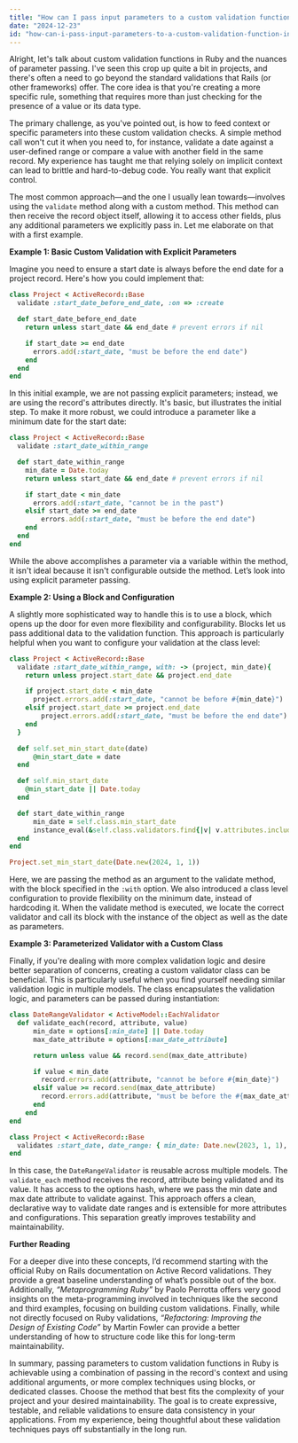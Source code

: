 ```yaml
---
title: "How can I pass input parameters to a custom validation function in Ruby?"
date: "2024-12-23"
id: "how-can-i-pass-input-parameters-to-a-custom-validation-function-in-ruby"
---
```


Alright, let's talk about custom validation functions in Ruby and the nuances of parameter passing. I've seen this crop up quite a bit in projects, and there's often a need to go beyond the standard validations that Rails (or other frameworks) offer. The core idea is that you're creating a more specific rule, something that requires more than just checking for the presence of a value or its data type.

The primary challenge, as you've pointed out, is how to feed context or specific parameters into these custom validation checks. A simple method call won't cut it when you need to, for instance, validate a date against a user-defined range or compare a value with another field in the same record. My experience has taught me that relying solely on implicit context can lead to brittle and hard-to-debug code. You really want that explicit control.

The most common approach—and the one I usually lean towards—involves using the `validate` method along with a custom method. This method can then receive the record object itself, allowing it to access other fields, plus any additional parameters we explicitly pass in. Let me elaborate on that with a first example.

**Example 1: Basic Custom Validation with Explicit Parameters**

Imagine you need to ensure a start date is always before the end date for a project record. Here's how you could implement that:

```ruby
class Project < ActiveRecord::Base
  validate :start_date_before_end_date, :on => :create

  def start_date_before_end_date
    return unless start_date && end_date # prevent errors if nil

    if start_date >= end_date
      errors.add(:start_date, "must be before the end date")
    end
  end
end
```

In this initial example, we are not passing explicit parameters; instead, we are using the record's attributes directly. It's basic, but illustrates the initial step. To make it more robust, we could introduce a parameter like a minimum date for the start date:

```ruby
class Project < ActiveRecord::Base
  validate :start_date_within_range

  def start_date_within_range
    min_date = Date.today
    return unless start_date && end_date # prevent errors if nil

    if start_date < min_date
      errors.add(:start_date, "cannot be in the past")
    elsif start_date >= end_date
        errors.add(:start_date, "must be before the end date")
    end
  end
end
```
While the above accomplishes a parameter via a variable within the method, it isn't ideal because it isn't configurable outside the method. Let’s look into using explicit parameter passing.

**Example 2: Using a Block and Configuration**

A slightly more sophisticated way to handle this is to use a block, which opens up the door for even more flexibility and configurability. Blocks let us pass additional data to the validation function. This approach is particularly helpful when you want to configure your validation at the class level:

```ruby
class Project < ActiveRecord::Base
  validate :start_date_within_range, with: -> (project, min_date){
    return unless project.start_date && project.end_date

    if project.start_date < min_date
      project.errors.add(:start_date, "cannot be before #{min_date}")
    elsif project.start_date >= project.end_date
        project.errors.add(:start_date, "must be before the end date")
    end
  }

  def self.set_min_start_date(date)
      @min_start_date = date
  end

  def self.min_start_date
    @min_start_date || Date.today
  end

  def start_date_within_range
      min_date = self.class.min_start_date
      instance_eval(&self.class.validators.find{|v| v.attributes.include?(:start_date_within_range)}.options[:with], self, min_date)
  end
end

Project.set_min_start_date(Date.new(2024, 1, 1))
```
Here, we are passing the method as an argument to the validate method, with the block specified in the `:with` option. We also introduced a class level configuration to provide flexibility on the minimum date, instead of hardcoding it. When the validate method is executed, we locate the correct validator and call its block with the instance of the object as well as the date as parameters.

**Example 3: Parameterized Validator with a Custom Class**

Finally, if you're dealing with more complex validation logic and desire better separation of concerns, creating a custom validator class can be beneficial. This is particularly useful when you find yourself needing similar validation logic in multiple models. The class encapsulates the validation logic, and parameters can be passed during instantiation:

```ruby
class DateRangeValidator < ActiveModel::EachValidator
  def validate_each(record, attribute, value)
      min_date = options[:min_date] || Date.today
      max_date_attribute = options[:max_date_attribute]

      return unless value && record.send(max_date_attribute)

      if value < min_date
        record.errors.add(attribute, "cannot be before #{min_date}")
      elsif value >= record.send(max_date_attribute)
        record.errors.add(attribute, "must be before the #{max_date_attribute}")
      end
    end
end

class Project < ActiveRecord::Base
  validates :start_date, date_range: { min_date: Date.new(2023, 1, 1), max_date_attribute: :end_date }
end
```

In this case, the `DateRangeValidator` is reusable across multiple models. The `validate_each` method receives the record, attribute being validated and its value. It has access to the options hash, where we pass the min date and max date attribute to validate against. This approach offers a clean, declarative way to validate date ranges and is extensible for more attributes and configurations. This separation greatly improves testability and maintainability.

**Further Reading**

For a deeper dive into these concepts, I’d recommend starting with the official Ruby on Rails documentation on Active Record validations. They provide a great baseline understanding of what’s possible out of the box. Additionally, *“Metaprogramming Ruby”* by Paolo Perrotta offers very good insights on the meta-programming involved in techniques like the second and third examples, focusing on building custom validations. Finally, while not directly focused on Ruby validations, *“Refactoring: Improving the Design of Existing Code”* by Martin Fowler can provide a better understanding of how to structure code like this for long-term maintainability.

In summary, passing parameters to custom validation functions in Ruby is achievable using a combination of passing in the record's context and using additional arguments, or more complex techniques using blocks, or dedicated classes. Choose the method that best fits the complexity of your project and your desired maintainability. The goal is to create expressive, testable, and reliable validations to ensure data consistency in your applications. From my experience, being thoughtful about these validation techniques pays off substantially in the long run.
